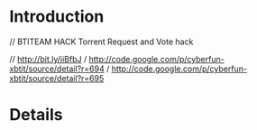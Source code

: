 # Introduction #

// BTITEAM HACK Torrent Request and Vote hack

// http://bit.ly/iiBfbJ / http://code.google.com/p/cyberfun-xbtit/source/detail?r=694 / http://code.google.com/p/cyberfun-xbtit/source/detail?r=695


# Details #